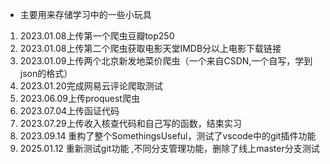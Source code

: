 - 主要用来存储学习中的一些小玩具
  
1. 2023.01.08上传第一个爬虫豆瓣top250
2. 2023.01.08上传第二个爬虫获取电影天堂IMDB分以上电影下载链接
3. 2023.01.09上传两个北京新发地菜价爬虫（一个来自CSDN,一个自写，学到json的格式）
4. 2023.01.20完成网易云评论爬取测试
5. 2023.06.09上传proquest爬虫
6. 2023.07.04上传函证代码
7. 2023.07.29上传收入核查代码和自己写的函数，结束实习
8. 2023.09.14 重构了整个SomethingsUseful，测试了vscode中的git插件功能
9. 2025.01.12 重新测试git功能 ,不同分支管理功能，删除了线上master分支测试